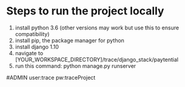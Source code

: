 # Steps to run the project locally
1. install python 3.6 (other versions may work but use this to ensure compatibility)
2. install pip, the package manager for python
3. install django 1.10
4. navigate to [YOUR_WORKSPACE_DIRECTORY]/trace/django_stack/paytential
4. run this command: python manage.py runserver

#ADMIN
user:trace
pw:traceProject
